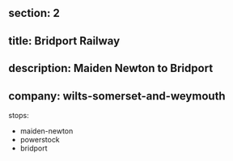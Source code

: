 section: 2
----
title: Bridport Railway
----
description: Maiden Newton to Bridport
----
company: wilts-somerset-and-weymouth
----
stops:
- maiden-newton
- powerstock
- bridport
